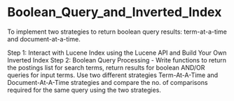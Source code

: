 # Boolean_Query_and_Inverted_Index
 To implement two strategies to return boolean query results: term-at-a-time and document-at-a-time.

 Step 1: Interact with Lucene Index using the Lucene API and Build Your Own Inverted Index
 Step 2: Boolean Query Processing - Write functions to return the postings list for search terms, return results for boolean AND/OR queries for input terms. Use two different strategies Term-At-A-Time and Document-At-A-Time strategies and compare the no. of comparisons required for the same query using the two strategies.
 